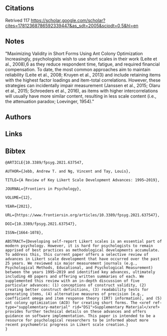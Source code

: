 ## Citations

Retrived
117
https://scholar.google.com/scholar?cites=17812368786592339447&as_sdt=2005&sciodt=0,5&hl=en

## Notes

"Maximizing Validity in Short Forms Using Ant Colony Optimization
Increasingly, psychologists wish to use short scales in their work (Leite et al., 2008),6 as they reduce respondent time, fatigue, and required financial compensation. To date, the most common approaches aim to maintain reliability (Leite et al., 2008; Kruyen et al., 2013) and include retaining items with the highest factor loadings and item-total correlations. However, these strategies can incidentally impair measurement (Janssen et al., 2015; Olaru et al., 2015; Schroeders et al., 2016), as items with higher intercorrelations will usually have more similar content, resulting in less scale content (i.e., the attenuation paradox; Loevinger, 1954)."


## Authors 

## Links 

## Bibtex 
```
@ARTICLE{10.3389/fpsyg.2021.637547,
  
AUTHOR={Jebb, Andrew T. and Ng, Vincent and Tay, Louis},   
	 
TITLE={A Review of Key Likert Scale Development Advances: 1995–2019},      
	
JOURNAL={Frontiers in Psychology},      
	
VOLUME={12},           
	
YEAR={2021},      
	  
URL={https://www.frontiersin.org/articles/10.3389/fpsyg.2021.637547},       
	
DOI={10.3389/fpsyg.2021.637547},      
	
ISSN={1664-1078},   
   
ABSTRACT={Developing self-report Likert scales is an essential part of modern psychology. However, it is hard for psychologists to remain apprised of best practices as methodological developments accumulate. To address this, this current paper offers a selective review of advances in Likert scale development that have occurred over the past 25 years. We reviewed six major measurement journals (e.g., Psychological Methods, Educational, and Psychological Measurement) between the years 1995–2019 and identified key advances, ultimately including 40 papers and offering written summaries of each. We supplemented this review with an in-depth discussion of five particular advances: (1) conceptions of construct validity, (2) creating better construct definitions, (3) readability tests for generating items, (4) alternative measures of precision [e.g., coefficient omega and item response theory (IRT) information], and (5) ant colony optimization (ACO) for creating short forms. The <xref ref-type="supplementary-material" rid="DS1">Supplementary Material</xref> provides further technical details on these advances and offers guidance on software implementation. This paper is intended to be a resource for psychological researchers to be informed about more recent psychometric progress in Likert scale creation.}
}
```
